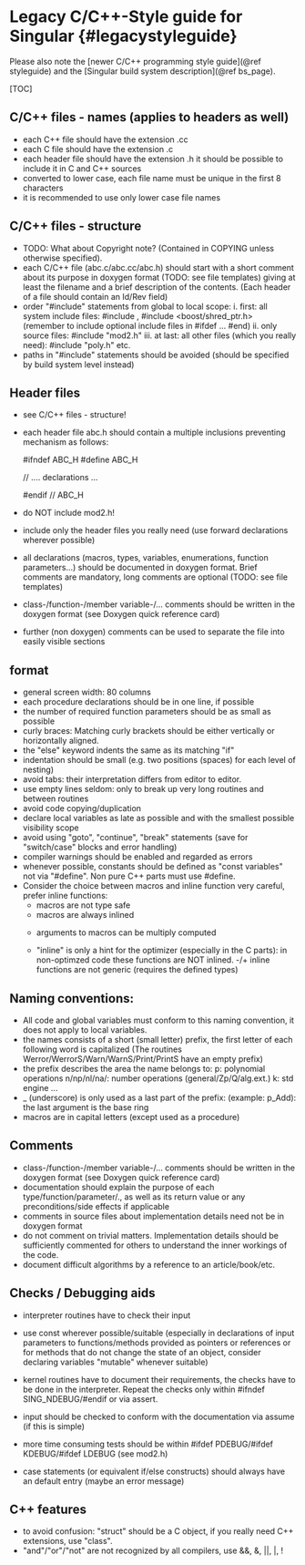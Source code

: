 Legacy C/C++-Style guide for Singular {#legacystyleguide}
=====================================

Please also note the [newer C/C++ programming style guide](@ref styleguide)
and the [Singular build system description](@ref bs_page).

[TOC]


## C/C++ files - names (applies to headers as well)
  - each C++ file should have the extension .cc
  - each C file should have the extension .c
  - each header file should have the extension .h
    it should be possible to include it in C and C++ sources
  - converted to lower case, each file name must be unique in the
    first 8 characters
  - it is recommended to use only lower case file names

## C/C++ files - structure
  - TODO: What about Copyright note?
    (Contained in COPYING unless otherwise specified).
  - each C/C++ file (abc.c/abc.cc/abc.h) should start with a short comment
    about its purpose in doxygen format (TODO: see file templates) giving
    at least the filename and a brief description of the contents.
    (Each header of a file should contain an Id/Rev field)
  - order "#include" statements from global to local scope:
      i. first: all system include files:
        #include <iostream>, #include <boost/shred_ptr.h>
       (remember to include optional include files in #ifdef ... #end)
     ii. only source files: #include "mod2.h"
    iii. at last: all other files (which you really need):
        #include "poly.h" etc.
  - paths in "#include" statements should be avoided (should be specified by
    build system level instead)

## Header files
  - see C/C++ files - structure!
  - each header file abc.h should contain a multiple inclusions preventing
    mechanism as follows:

    #ifndef ABC_H
    #define ABC_H

    // .... declarations ...

    #endif // ABC_H

  - do NOT include mod2.h!
  - include only the header files you really need
    (use forward declarations wherever possible)
  - all declarations (macros, types, variables, enumerations, function
    parameters...) should be documented in doxygen format. Brief comments are
    mandatory, long comments are optional (TODO: see file templates)
  - class-/function-/member variable-/... comments should be written in the
    doxygen format (see Doxygen quick reference card)
  - further (non doxygen) comments can be used to separate the file into easily
    visible sections

## format
  - general screen width: 80 columns
  - each procedure declarations should be in one line, if possible
  - the number of required function parameters should be as small as possible
  - curly braces: Matching curly brackets should be either vertically
    or horizontally aligned.
  - the "else" keyword indents the same as its matching "if"
  - indentation should be small
    (e.g. two positions (spaces) for each level of nesting)
  - avoid tabs: their interpretation differs from editor to editor.
  - use empty lines seldom: only to break up very long routines and between
    routines
  - avoid code copying/duplication
  - declare local variables as late as possible and with the smallest possible
    visibility scope
  - avoid using "goto", "continue", "break" statements
    (save for "switch/case" blocks and error handling)
  - compiler warnings should be enabled and regarded as errors
  - whenever possible, constants should be defined as "const variables"
    not via "#define".
    Non pure C++ parts must use #define.
  - Consider the choice between macros and inline function very careful,
    prefer inline functions:
    - macros are not type safe
    + macros are always inlined
    - arguments to macros can be multiply computed

    - "inline" is only a hint for the optimizer (especially in the C parts):
      in non-optimzed code these functions are NOT inlined.
    -/+ inline functions are not generic (requires the defined types)

## Naming conventions:
  - All code and global variables must conform to this naming convention,
    it does not apply to local variables.
  - the names consists of a short (small letter) prefix,
    the first letter of each following word is capitalized
    (The routines Werror/WerrorS/Warn/WarnS/Print/PrintS have an empty prefix)
  - the prefix describes the area the name belongs to:
    p: polynomial operations
    n/np/nl/na/: number operations (general/Zp/Q/alg.ext.)
    k: std engine
    ...
  - _ (underscore) is only used as a last part of the prefix:
    (example: p_Add): the last argument is the base ring
  - macros are in capital letters (except used as a procedure)



## Comments
  - class-/function-/member variable-/... comments should be written in the
    doxygen format (see Doxygen quick reference card)
  - documentation should explain the purpose of each type/function/parameter/.,
    as well as its return value or any preconditions/side effects if applicable
  - comments in source files about implementation details need not be in
    doxygen format
  - do not comment on trivial matters. Implementation details should be
    sufficiently commented for others to understand the inner workings of the
    code.
  - document difficult algorithms by a reference to an article/book/etc.

## Checks / Debugging aids
  - interpreter routines have to check their input
  - use const wherever possible/suitable (especially in declarations of input
    parameters to functions/methods provided as pointers or references or for
    methods that do not change the state of an object, consider declaring
    variables "mutable" whenever suitable)

  - kernel routines have to document their requirements,
    the checks have to be done in the interpreter.
    Repeat the checks only within #ifndef SING_NDEBUG/#endif
    or via assert.
  - input should be checked to conform with the documentation via assume
    (if this is simple)
  - more time consuming tests should be within
    #ifdef PDEBUG/#ifdef KDEBUG/#ifdef LDEBUG
    (see mod2.h)
  - case statements (or equivalent if/else constructs)
    should always have an default entry
    (maybe an error message)

## C++ features
  - to avoid confusion: "struct" should be a C object,
    if you really need C++ extensions, use "class".
  - "and"/"or"/"not" are not recognized by all compilers, use &&, &, ||, |, !
